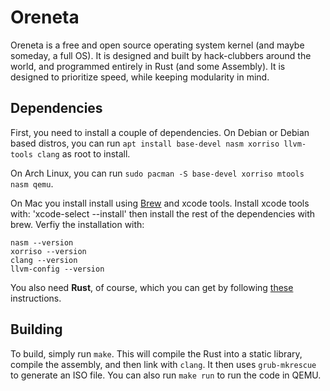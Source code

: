 # Oreneta

Oreneta is a free and open source operating system kernel (and maybe someday, a full OS). It is designed and built by hack-clubbers around the world, and programmed entirely in Rust (and some Assembly). It is designed to prioritize speed, while keeping modularity in mind.

## Dependencies

First, you need to install a couple of dependencies. On Debian or Debian based distros, you can run `apt install base-devel nasm xorriso llvm-tools clang` as root to install. 

On Arch Linux, you can run `sudo pacman -S base-devel xorriso mtools nasm qemu`. 

On Mac you install install using [Brew](https://brew.sh/) and xcode tools. Install xcode tools with: 'xcode-select --install' then install the rest of the dependencies with brew. Verfiy the installation with:

```
nasm --version
xorriso --version
clang --version
llvm-config --version
```

You also need **Rust**, of course, which you can get by following [these](https://www.rust-lang.org/tools/install) instructions.

## Building

To build, simply run `make`. This will compile the Rust into a static library, compile the assembly, and then link with `clang`. It then uses `grub-mkrescue` to generate an ISO file. You can also run `make run` to run the code in QEMU.

